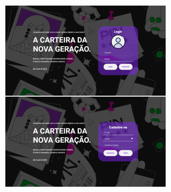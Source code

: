 ![alt text](https://github.com/dassatavares/NG-Cash/blob/906b271212d7c8acf7ae970e2f8591cfbf476dbe/public/images/2.png)
![alt text](https://github.com/dassatavares/NG-Cash/blob/906b271212d7c8acf7ae970e2f8591cfbf476dbe/public/images/1.png)